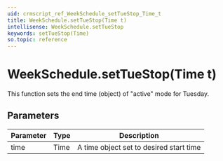 ```yaml
---
uid: crmscript_ref_WeekSchedule_setTueStop_Time_t
title: WeekSchedule.setTueStop(Time t)
intellisense: WeekSchedule.setTueStop
keywords: setTueStop(Time)
so.topic: reference
---
```


# WeekSchedule.setTueStop(Time t)

This function sets the end time (object) of "active" mode for Tuesday.

## Parameters

| Parameter | Type | Description |
|---|---|---|
| time | Time | A time object set to desired start time |
